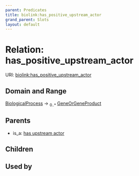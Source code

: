```yaml
---
parent: Predicates
title: biolink:has_positive_upstream_actor
grand_parent: Slots
layout: default
---
```


# Relation: has_positive_upstream_actor




URI: [biolink:has_positive_upstream_actor](https://w3id.org/biolink/has_positive_upstream_actor)

## Domain and Range

[BiologicalProcess](BiologicalProcess.md) ->  <sub>0..\*</sub> [GeneOrGeneProduct](GeneOrGeneProduct.md)

## Parents

 *  is_a: [has upstream actor](has_upstream_actor.md)

## Children


## Used by

